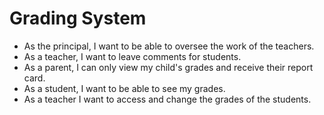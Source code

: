 # Grading System

-   As the principal, I want to be able to oversee the work of the teachers.
-   As a teacher, I want to leave comments for students.
-   As a parent, I can only view my child's grades and receive their report card.
-   As a student, I want to be able to see my grades.
-   As a teacher I want to access and change the grades of the students.
